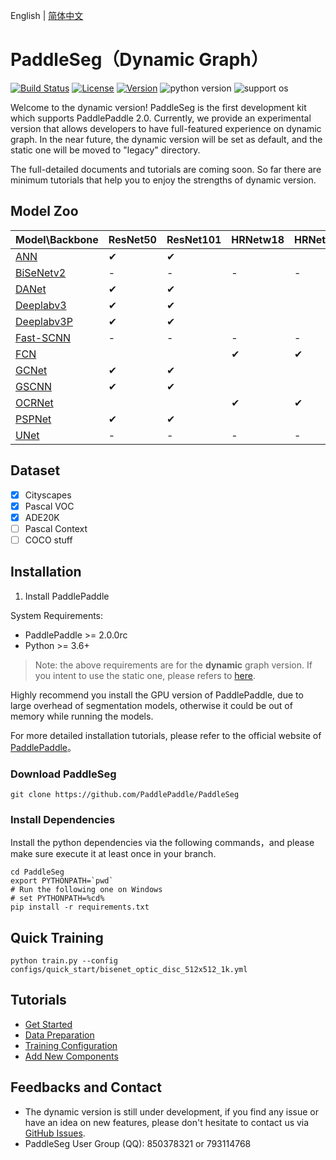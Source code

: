 English | [简体中文](README_CN.md)

# PaddleSeg（Dynamic Graph）

[![Build Status](https://travis-ci.org/PaddlePaddle/PaddleSeg.svg?branch=master)](https://travis-ci.org/PaddlePaddle/PaddleSeg)
[![License](https://img.shields.io/badge/license-Apache%202-blue.svg)](LICENSE)
[![Version](https://img.shields.io/github/release/PaddlePaddle/PaddleSeg.svg)](https://github.com/PaddlePaddle/PaddleSeg/releases)
![python version](https://img.shields.io/badge/python-3.6+-orange.svg)
![support os](https://img.shields.io/badge/os-linux%2C%20win%2C%20mac-yellow.svg)

Welcome to the dynamic version! PaddleSeg is the first development kit which supports PaddlePaddle 2.0. Currently, we provide an experimental version that allows developers to have full-featured experience on dynamic graph. In the near future, the dynamic version will be set as default, and the static one will be moved to "legacy" directory.

The full-detailed documents and tutorials are coming soon. So far there are minimum tutorials that help you to enjoy the strengths of dynamic version.

## Model Zoo

|Model\Backbone|ResNet50|ResNet101|HRNetw18|HRNetw48|
|-|-|-|-|-|
|[ANN](./configs/ann)|✔|✔|||
|[BiSeNetv2](./configs/bisenet)|-|-|-|-|
|[DANet](./configs/danet)|✔|✔|||
|[Deeplabv3](./configs/deeplabv3)|✔|✔|||
|[Deeplabv3P](./configs/deeplabv3p)|✔|✔|||
|[Fast-SCNN](./configs/fastscnn)|-|-|-|-|
|[FCN](./configs/fcn)|||✔|✔|
|[GCNet](./configs/gcnet)|✔|✔|||
|[GSCNN](./configs/gscnn)|✔|✔|||
|[OCRNet](./configs/ocrnet/)|||✔|✔|
|[PSPNet](./configs/pspnet)|✔|✔|||
|[UNet](./configs/unet)|-|-|-|-|

## Dataset

- [x] Cityscapes
- [x] Pascal VOC
- [x] ADE20K
- [ ] Pascal Context
- [ ] COCO stuff

## Installation

1. Install PaddlePaddle

System Requirements:
* PaddlePaddle >= 2.0.0rc
* Python >= 3.6+

> Note: the above requirements are for the **dynamic** graph version. If you intent to use the static one, please refers to [here](../README.md).

Highly recommend you install the GPU version of PaddlePaddle, due to large overhead of segmentation models, otherwise it could be out of memory while running the models.

For more detailed installation tutorials, please refer to the official website of [PaddlePaddle](https://www.paddlepaddle.org.cn/documentation/docs/zh/2.0-beta/install/index_cn.html)。


### Download PaddleSeg

```
git clone https://github.com/PaddlePaddle/PaddleSeg
```

### Install Dependencies
Install the python dependencies via the following commands，and please make sure execute it at least once in your branch.
```shell
cd PaddleSeg
export PYTHONPATH=`pwd`
# Run the following one on Windows
# set PYTHONPATH=%cd%
pip install -r requirements.txt
```

## Quick Training
```shell
python train.py --config configs/quick_start/bisenet_optic_disc_512x512_1k.yml
```

## Tutorials

* [Get Started](./docs/quick_start.md)
* [Data Preparation](./docs/data_prepare.md)
* [Training Configuration](./configs/)
* [Add New Components](./docs/add_new_model.md)


## Feedbacks and Contact
* The dynamic version is still under development, if you find any issue or have an idea on new features, please don't hesitate to contact us via [GitHub Issues](https://github.com/PaddlePaddle/PaddleSeg/issues).
* PaddleSeg User Group (QQ): 850378321 or 793114768
